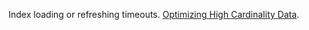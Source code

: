 Index loading or refreshing timeouts. [Optimizing High Cardinality Data](https://docs.wavefront.com/cardinality.html#optimizing-high-cardinality-data).